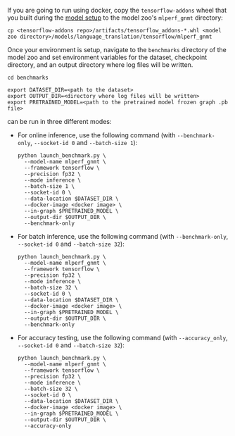 <!-- 50. Launch benchmark instructions -->
If you are going to run using docker, copy the `tensorflow-addons` wheel that you built
during the [model setup](README.md#run-the-model) to the model zoo's `mlperf_gnmt` directory:
```
cp <tensorflow-addons repo>/artifacts/tensorflow_addons-*.whl <model zoo directory>/models/language_translation/tensorflow/mlperf_gnmt
```

Once your environment is setup, navigate to the `benchmarks` directory of
the model zoo and set environment variables for the dataset, checkpoint
directory, and an output directory where log files will be written.
```
cd benchmarks

export DATASET_DIR=<path to the dataset>
export OUTPUT_DIR=<directory where log files will be written>
export PRETRAINED_MODEL=<path to the pretrained model frozen graph .pb file>
```

<model name> <mode> can be run in three different modes:

* For online inference, use the following command (with `--benchmark-only`, `--socket-id 0` and `--batch-size 1`):
  ```
  python launch_benchmark.py \
    --model-name mlperf_gnmt \
    --framework tensorflow \
    --precision fp32 \
    --mode inference \
    --batch-size 1 \
    --socket-id 0 \
    --data-location $DATASET_DIR \
    --docker-image <docker image> \
    --in-graph $PRETRAINED_MODEL \
    --output-dir $OUTPUT_DIR \
    --benchmark-only
  ```
* For batch inference, use the following command (with `--benchmark-only`, `--socket-id 0` and `--batch-size 32`):
  ```
  python launch_benchmark.py \
    --model-name mlperf_gnmt \
    --framework tensorflow \
    --precision fp32 \
    --mode inference \
    --batch-size 32 \
    --socket-id 0 \
    --data-location $DATASET_DIR \
    --docker-image <docker image> \
    --in-graph $PRETRAINED_MODEL \
    --output-dir $OUTPUT_DIR \
    --benchmark-only
  ```
* For accuracy testing, use the following command (with `--accuracy_only`, `--socket-id 0` and `--batch-size 32`):
  ```
  python launch_benchmark.py \
    --model-name mlperf_gnmt \
    --framework tensorflow \
    --precision fp32 \
    --mode inference \
    --batch-size 32 \
    --socket-id 0 \
    --data-location $DATASET_DIR \
    --docker-image <docker image> \
    --in-graph $PRETRAINED_MODEL \
    --output-dir $OUTPUT_DIR \
    --accuracy-only
  ```
